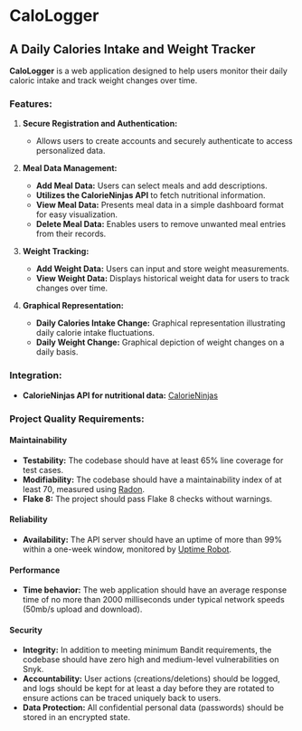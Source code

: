 # CaloLogger
## A Daily Calories Intake and Weight Tracker

**CaloLogger** is a web application designed to help users monitor their daily caloric intake and track weight changes over time.

### Features:

1. **Secure Registration and Authentication:**
   - Allows users to create accounts and securely authenticate to access personalized data.

2. **Meal Data Management:**
   - **Add Meal Data:** Users can select meals and add descriptions.
   - **Utilizes the CalorieNinjas API** to fetch nutritional information.
   - **View Meal Data:** Presents meal data in a simple dashboard format for easy visualization.
   - **Delete Meal Data:** Enables users to remove unwanted meal entries from their records.

3. **Weight Tracking:**
   - **Add Weight Data:** Users can input and store weight measurements.
   - **View Weight Data:** Displays historical weight data for users to track changes over time.

4. **Graphical Representation:**
   - **Daily Calories Intake Change:** Graphical representation illustrating daily calorie intake fluctuations.
   - **Daily Weight Change:** Graphical depiction of weight changes on a daily basis.

### Integration:
- **CalorieNinjas API for nutritional data:** [CalorieNinjas](https://calorieninjas.com/api)

### Project Quality Requirements:

#### Maintainability
- **Testability:** The codebase should have at least 65% line coverage for test cases.
- **Modifiability:** The codebase should have a maintainability index of at least 70, measured using [Radon](https://pypi.org/project/radon).
- **Flake 8:** The project should pass Flake 8 checks without warnings.

#### Reliability
- **Availability:** The API server should have an uptime of more than 99% within a one-week window, monitored by [Uptime Robot](https://uptimerobot.com/).

#### Performance
- **Time behavior:** The web application should have an average response time of no more than 2000 milliseconds under typical network speeds (50mb/s upload and download).

#### Security
- **Integrity:** In addition to meeting minimum Bandit requirements, the codebase should have zero high and medium-level vulnerabilities on Snyk.
- **Accountability:** User actions (creations/deletions) should be logged, and logs should be kept for at least a day before they are rotated to ensure actions can be traced uniquely back to users.
- **Data Protection:** All confidential personal data (passwords) should be stored in an encrypted state.
